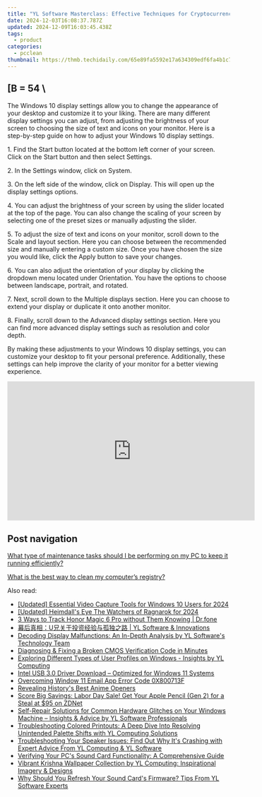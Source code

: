 ```yaml
---
title: "YL Software Masterclass: Effective Techniques for Cryptocurrency Extraction"
date: 2024-12-03T16:08:37.787Z
updated: 2024-12-09T16:03:45.438Z
tags:
  - product
categories:
  - pcclean
thumbnail: https://thmb.techidaily.com/65e89fa5592e17a634309edf6fa4b1c7a4776f7c9bc581c108157d66f219235d.jpg
---
```


## \[B = 54 \

The Windows 10 display settings allow you to change the appearance of your desktop and customize it to your liking. There are many different display settings you can adjust, from adjusting the brightness of your screen to choosing the size of text and icons on your monitor. Here is a step-by-step guide on how to adjust your Windows 10 display settings. 

1\. Find the Start button located at the bottom left corner of your screen. Click on the Start button and then select Settings.

2\. In the Settings window, click on System.

3\. On the left side of the window, click on Display. This will open up the display settings options. 

4\. You can adjust the brightness of your screen by using the slider located at the top of the page. You can also change the scaling of your screen by selecting one of the preset sizes or manually adjusting the slider.

5\. To adjust the size of text and icons on your monitor, scroll down to the Scale and layout section. Here you can choose between the recommended size and manually entering a custom size. Once you have chosen the size you would like, click the Apply button to save your changes.

6\. You can also adjust the orientation of your display by clicking the dropdown menu located under Orientation. You have the options to choose between landscape, portrait, and rotated.

7\. Next, scroll down to the Multiple displays section. Here you can choose to extend your display or duplicate it onto another monitor.

8\. Finally, scroll down to the Advanced display settings section. Here you can find more advanced display settings such as resolution and color depth. 

By making these adjustments to your Windows 10 display settings, you can customize your desktop to fit your personal preference. Additionally, these settings can help improve the clarity of your monitor for a better viewing experience.

<!-- affiliate ads begin -->
<iframe width="560" height="315" src="https://www.youtube.com/embed/DEqoiNArwjQ?si=oaL_lgnI-RxY5Qy_" title="YouTube video player" frameborder="0" allow="accelerometer; autoplay; clipboard-write; encrypted-media; gyroscope; picture-in-picture; web-share" referrerpolicy="strict-origin-when-cross-origin" allowfullscreen></iframe>
<!-- affiliate ads end -->

## Post navigation

[What type of maintenance tasks should I be performing on my PC to keep it running efficiently?](https://tools.techidaily.com/pcclean/products/)

[What is the best way to clean my computer’s registry?](https://tools.techidaily.com/pcclean/products/)

<ins class="adsbygoogle"
     style="display:block"
     data-ad-format="autorelaxed"
     data-ad-client="ca-pub-7571918770474297"
     data-ad-slot="1223367746"></ins>

<ins class="adsbygoogle"
     style="display:block"
     data-ad-client="ca-pub-7571918770474297"
     data-ad-slot="8358498916"
     data-ad-format="auto"
     data-full-width-responsive="true"></ins>

<span class="atpl-alsoreadstyle">Also read:</span>
<div><ul>
<li><a href="https://screen-capture.techidaily.com/updated-essential-video-capture-tools-for-windows-10-users-for-2024/"><u>[Updated] Essential Video Capture Tools for Windows 10 Users for 2024</u></a></li>
<li><a href="https://video-capture.techidaily.com/updated-heimdalls-eye-the-watchers-of-ragnarok-for-2024/"><u>[Updated] Heimdall's Eye The Watchers of Ragnarok for 2024</u></a></li>
<li><a href="https://android-location-track.techidaily.com/3-ways-to-track-honor-magic-6-pro-without-them-knowing-drfone-by-drfone-virtual-android/"><u>3 Ways to Track Honor Magic 6 Pro without Them Knowing | Dr.fone</u></a></li>
<li><a href="https://discover-awesome.techidaily.com/u-yl-software-and-innovations/"><u>幕后真相：U兄关于投资经验与孤独之路 | YL Software & Innovations</u></a></li>
<li><a href="https://discover-answers.techidaily.com/decoding-display-malfunctions-an-in-depth-analysis-by-yl-softwares-technology-team/"><u>Decoding Display Malfunctions: An In-Depth Analysis by YL Software's Technology Team</u></a></li>
<li><a href="https://technical-tips.techidaily.com/diagnosing-and-fixing-a-broken-cmos-verification-code-in-minutes/"><u>Diagnosing & Fixing a Broken CMOS Verification Code in Minutes</u></a></li>
<li><a href="https://discover-awesome.techidaily.com/exploring-different-types-of-user-profiles-on-windows-insights-by-yl-computing/"><u>Exploring Different Types of User Profiles on Windows - Insights by YL Computing</u></a></li>
<li><a href="https://hardware-updates.techidaily.com/intel-usb-30-driver-download-optimized-for-windows-11-systems/"><u>Intel USB 3.0 Driver Download – Optimized for Windows 11 Systems</u></a></li>
<li><a href="https://windows11.techidaily.com/overcoming-window-11-email-app-error-code-0x800713f/"><u>Overcoming Window 11 Email App Error Code 0X800713F</u></a></li>
<li><a href="https://extra-hints.techidaily.com/revealing-historys-best-anime-openers/"><u>Revealing History's Best Anime Openers</u></a></li>
<li><a href="https://techtrends.techidaily.com/score-big-savings-labor-day-sale-get-your-apple-pencil-gen-2-for-a-steal-at-95-on-zdnet/"><u>Score Big Savings: Labor Day Sale! Get Your Apple Pencil (Gen 2) for a Steal at $95 on ZDNet</u></a></li>
<li><a href="https://discover-awesome.techidaily.com/self-repair-solutions-for-common-hardware-glitches-on-your-windows-machine-insights-and-advice-by-yl-software-professionals/"><u>Self-Repair Solutions for Common Hardware Glitches on Your Windows Machine – Insights & Advice by YL Software Professionals</u></a></li>
<li><a href="https://discover-awesome.techidaily.com/troubleshooting-colored-printouts-a-deep-dive-into-resolving-unintended-palette-shifts-with-yl-computing-solutions/"><u>Troubleshooting Colored Printouts: A Deep Dive Into Resolving Unintended Palette Shifts with YL Computing Solutions</u></a></li>
<li><a href="https://discover-awesome.techidaily.com/troubleshooting-your-speaker-issues-find-out-why-its-crashing-with-expert-advice-from-yl-computing-and-yl-software/"><u>Troubleshooting Your Speaker Issues: Find Out Why It's Crashing with Expert Advice From YL Computing & YL Software</u></a></li>
<li><a href="https://discover-awesome.techidaily.com/verifying-your-pcs-sound-card-functionality-a-comprehensive-guide/"><u>Verifying Your PC's Sound Card Functionality: A Comprehensive Guide</u></a></li>
<li><a href="https://discover-awesome.techidaily.com/vibrant-krishna-wallpaper-collection-by-yl-computing-inspirational-imagery-and-designs/"><u>Vibrant Krishna Wallpaper Collection by YL Computing: Inspirational Imagery & Designs</u></a></li>
<li><a href="https://discover-awesome.techidaily.com/why-should-you-refresh-your-sound-cards-firmware-tips-from-yl-software-experts/"><u>Why Should You Refresh Your Sound Card's Firmware? Tips From YL Software Experts</u></a></li>
</ul></div>

